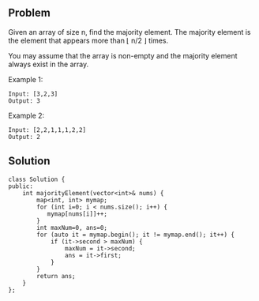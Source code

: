 Problem
----
Given an array of size n, find the majority element. The majority element is the element that appears more than ⌊ n/2 ⌋ times.

You may assume that the array is non-empty and the majority element always exist in the array.

Example 1:
```
Input: [3,2,3]
Output: 3
```
Example 2:
```
Input: [2,2,1,1,1,2,2]
Output: 2
```

Solution
-----
```
class Solution {
public:
    int majorityElement(vector<int>& nums) {
        map<int, int> mymap;
        for (int i=0; i < nums.size(); i++) {
           mymap[nums[i]]++; 
        }
        int maxNum=0, ans=0;
        for (auto it = mymap.begin(); it != mymap.end(); it++) {
            if (it->second > maxNum) {
                maxNum = it->second;
                ans = it->first;
            }
        }
        return ans;
    }
};
```
